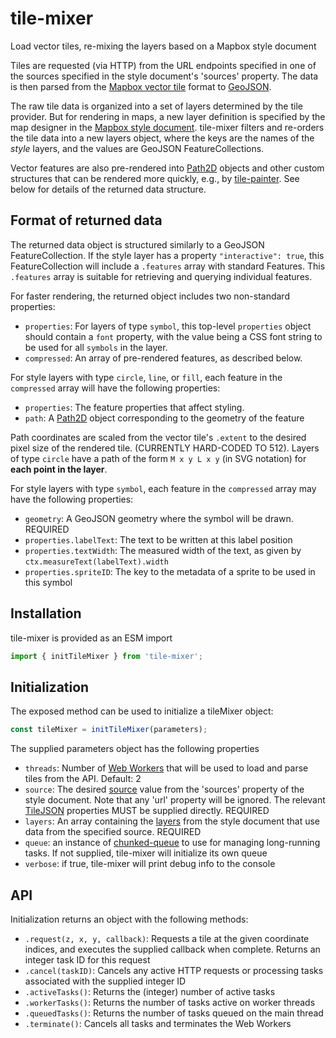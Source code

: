 # tile-mixer

Load vector tiles, re-mixing the layers based on a Mapbox style document

Tiles are requested (via HTTP) from the URL endpoints specified in one of the
sources specified in the style document's 'sources' property. The data is then 
parsed from the [Mapbox vector tile] format to [GeoJSON].

The raw tile data is organized into a set of layers determined by the tile
provider. But for rendering in maps, a new layer definition is specified by the
map designer in the [Mapbox style document]. tile-mixer filters and re-orders
the tile data into a new layers object, where the keys are the names of the
*style* layers, and the values are GeoJSON FeatureCollections.

Vector features are also pre-rendered into [Path2D] objects and other custom
structures that can be rendered more quickly, e.g., by [tile-painter].
See below for details of the returned data structure.

[Mapbox vector tile]: https://github.com/mapbox/vector-tile-spec
[GeoJSON]: https://en.wikipedia.org/wiki/GeoJSON
[Mapbox style document]: https://docs.mapbox.com/mapbox-gl-js/style-spec/
[tile-painter]: https://github.com/GlobeletJS/tile-painter
[Path2D]: https://developer.mozilla.org/en-US/docs/Web/API/Path2D

## Format of returned data
The returned data object is structured similarly to a GeoJSON 
FeatureCollection. If the style layer has a property `"interactive": true`,
this FeatureCollection will include a `.features` array with standard Features.
This `.features` array is suitable for retrieving and querying individual
features.

For faster rendering, the returned object includes two non-standard properties:
- `properties`: For layers of type `symbol`, this top-level `properties`
  object should contain a `font` property, with the value being a CSS font
  string to be used for all `symbols` in the layer.
- `compressed`: An array of pre-rendered features, as described below.

For style layers with type `circle`, `line`, or `fill`, each feature in the
`compressed` array will have the following properties:
  - `properties`: The feature properties that affect styling.
  - `path`: A [Path2D] object corresponding to the geometry of the feature

Path coordinates are scaled from the vector tile's `.extent` to the desired
pixel size of the rendered tile. (CURRENTLY HARD-CODED TO 512).
Layers of type `circle` have a path of the form `M x y L x y` (in SVG notation)
for **each point in the layer**.

For style layers with type `symbol`, each feature in the `compressed` array
may have the following properties:
- `geometry`: A GeoJSON geometry where the symbol will be drawn. REQUIRED
- `properties.labelText`: The text to be written at this label position
- `properties.textWidth`: The measured width of the text, as given by
  `ctx.measureText(labelText).width`
- `properties.spriteID`: The key to the metadata of a sprite to be used in
  this symbol

## Installation
tile-mixer is provided as an ESM import
```javascript
import { initTileMixer } from 'tile-mixer';
```

## Initialization
The exposed method can be used to initialize a tileMixer object:
```javascript
const tileMixer = initTileMixer(parameters);
```

The supplied parameters object has the following properties
- `threads`: Number of [Web Workers] that will be used to load and parse
  tiles from the API. Default: 2
- `source`: The desired [source] value from the 'sources' property of the
  style document. Note that any 'url' property will be ignored. The relevant
  [TileJSON] properties MUST be supplied directly. REQUIRED
- `layers`: An array containing the [layers] from the style document that
  use data from the specified source. REQUIRED
- `queue`: an instance of [chunked-queue] to use for managing long-running
  tasks. If not supplied, tile-mixer will initialize its own queue
- `verbose`: if true, tile-mixer will print debug info to the console

[Web Workers]: https://developer.mozilla.org/en-US/docs/Web/API/Web_Workers_API
[source]: https://docs.mapbox.com/mapbox-gl-js/style-spec/#sources
[TileJSON]: https://github.com/mapbox/tilejson-spec
[layers]: https://docs.mapbox.com/mapbox-gl-js/style-spec/#layers
[chunked-queue]: https://github.com/GlobeletJS/chunked-queue

## API
Initialization returns an object with the following methods:
- `.request(z, x, y, callback)`: Requests a tile at the given coordinate
  indices, and executes the supplied callback when complete. Returns an integer 
  task ID for this request
- `.cancel(taskID)`: Cancels any active HTTP requests or processing tasks
  associated with the supplied integer ID
- `.activeTasks()`: Returns the (integer) number of active tasks
- `.workerTasks()`: Returns the number of tasks active on worker threads
- `.queuedTasks()`: Returns the number of tasks queued on the main thread
- `.terminate()`: Cancels all tasks and terminates the Web Workers

